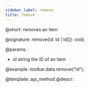 ```yaml
---
sidebar_label: remove
title: remove
---          
```


@short: removes an item

@signature: remove(id: Id | Id[]): void;

@params:
- id 		string		 the ID of an item

@example:
toolbar.data.remove("id");

@template: api_method
@descr: